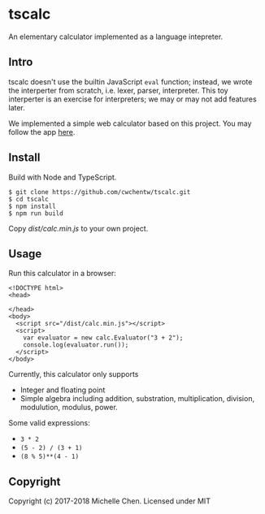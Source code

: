 # tscalc

An elementary calculator implemented as a language intepreter.

## Intro

tscalc doesn't use the builtin JavaScript `eval` function; instead, we wrote the interperter from scratch, i.e. lexer, parser, interpreter. This toy interperter is an exercise for interpreters; we may or may not add features later.

We implemented a simple web calculator based on this project.  You may follow the app [here](https://github.com/cwchentw/tscalc-web).

## Install

Build with Node and TypeScript.

```
$ git clone https://github.com/cwchentw/tscalc.git
$ cd tscalc
$ npm install
$ npm run build
```

Copy *dist/calc.min.js* to your own project.

## Usage

Run this calculator in a browser:

```
<!DOCTYPE html>
<head>

</head>
<body>
  <script src="/dist/calc.min.js"></script>
  <script>
    var evaluator = new calc.Evaluator("3 + 2");
    console.log(evaluator.run());
  </script>
</body>
```

Currently, this calculator only supports

- Integer and floating point
- Simple algebra including addition, substration, multiplication, division, modulution, modulus, power.

Some valid expressions:

- `3 * 2`
- `(5 - 2) / (3 + 1)`
- `(8 % 5)**(4 - 1)`

## Copyright

Copyright (c) 2017-2018 Michelle Chen. Licensed under MIT
